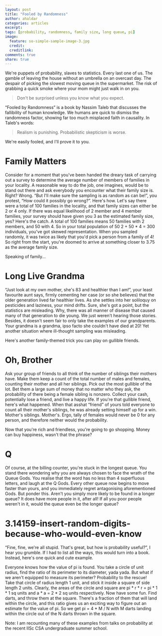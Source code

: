 ```yaml
---
layout: post
title: "Fooled by Randomness"
author: ahaldar
categories: articles
excerpt:
tags: [probability, randomness, family size, long queue, pi]
image:
  feature: so-simple-sample-image-3.jpg
  credit:
  creditlink:
comments: true
share: true
---
```


We're puppets of probability, slaves to statistics. Every last one of us. The gamble of leaving the house without an umbrella on an overcast day.  The despair of picking the slowest moving queue in the supermarket. The risk of grabbing a quick smoke where your mom might just walk in on you.

> Don't be surprised unless you know what you expect.

“Fooled by Randomness” is a book by Nassim Taleb that discusses the fallibility of human knowledge. We humans are quick to dismiss the randomness factor, showing far too much misplaced faith in causality.
In Taleb's words:

> Realism is punishing. Probabilistic skepticism is worse.

We're easily fooled, and I'll prove it to you.

# Family Matters
Consider for a moment that you've been handed the dreary task of carrying out a survey to determine the average number of members of families in your locality. A reasonable way to do the job, one imagines, would be to stand out there and ask everybody you encounter what their family size is. Right? Wrong.
“But I'll make sure the sampling is as random as can be!”, you protest, “How could it possibly go wrong?”. Here's how. Let's say there were a total of 100 families in the locality, and that family sizes can either be 2 or 4 only. If there was equal likelihood of 2 member and 4 member families, your survey should have given you 3 as the estimated family size, yes? Here's the catch. A total of 100 families means 50 families with 2 members, and 50 with 4.
So in your total population of 50 2 + 50 * 4 = 300 individuals, you've got skewed representation. When you sampled randomly, it was twice as likely that you'd pick a person from a family of 4! So right from the start, you're doomed to arrive at something closer to 3.75 as the average family size.

Speaking of family...

# Long Live Grandma
“Just look at my own mother, she's 83 and healthier than I am!”, your least favourite aunt says, firmly cementing her case (or so she believes) that the older generation lived far healthier lives. As she settles into her soliloquy on pesticides and laziness, your mind drifts.
Sure, she's got a point, but the statistics are misleading. Why, there was all manner of disease that caused many of that generation to die young. We just weren't hearing those stories. Besides, it doesn't seem fair to only take the examples of our grandparents. Your grandma is a grandma, ipso facto she couldn't have died at 20! Yet another situation where ill-thought sampling was misleading.

Here's another family-themed trick you can play on gullible friends.

# Oh, Brother
Ask your group of friends to all think of the number of siblings their mothers have. Make them keep a count of the total number of males and females, counting their mother and all her siblings. Pick out the most gullible of the lot. Bet them a large sum of money that no matter who they ask, the probability of there being a female sibling is nonzero. Collect your cash, potentially lose a friend, and live a happy life.
If you're that gullible friend, here's what happened. When that asshat “friend” of yours told everyone to count all their mother's siblings, he was already setting himself up for a win. Mother's siblings. Mother's. Ergo, tally of females would never be 0 for any person, and therefore neither would the probability.

Now that you're rich and friendless, you're going to go shopping. Money can buy happiness, wasn't that the phrase?

# Q
Of course, at the billing counter, you're stuck in the longest queue. You stand there wondering why you are always chosen to face the wrath of the Queue Gods. You realise that the word has no less than 4 superfluous letters, and laugh at the Q Gods. Every other queue now begins to move faster than yours, and you immediately regret antagonising aforementioned Gods.
But ponder this. Aren't you simply more likely to be found in a longer queue? It does have more people in it, after all! If all you poor people weren't in it, would the queue even be the longer queue?

# 3.14159-insert-random-digits-because-who-would-even-know
“Fine, fine, we're all stupid. That's great, but how is probability useful?”, I hear you grumble.
If I had to list all the ways, this would turn into a book. Instead, here's one quick and cute example.

Everyone knows how the value of pi is found. You take a circle of unit radius, find the ratio of its perimeter to its diameter, yada yada. But what if we aren't equipped to measure its perimeter?
Probability to the rescue! Take that circle of radius length 1 unit, and stick it inside a square of side length 2 units. Clearly, the areas of the circle and square are pi * r * r = pi * 1 * 1 sq units and a * a = 2 * 2 sq units respectively. Now have some fun. Find darts, and throw them at the square. There's a fraction of them that will land within the circle, and this ratio gives us an exciting way to figure out an estimate for the value of pi. So we get pi = 4 * M / N with M darts landing within the circle out of the N darts thrown in the square.


Note: I am recounting many of these examples from talks on probability at the recent IISc CSA undergraduate summer school.

